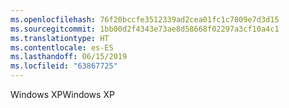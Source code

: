 ```yaml
---
ms.openlocfilehash: 76f20bccfe3512339ad2cea01fc1c7809e7d3d15
ms.sourcegitcommit: 1bb00d2f4343e73ae8d58668f02297a3cf10a4c1
ms.translationtype: HT
ms.contentlocale: es-ES
ms.lasthandoff: 06/15/2019
ms.locfileid: "63867725"
---
```

<span data-ttu-id="482c2-101">Windows XP</span><span class="sxs-lookup"><span data-stu-id="482c2-101">Windows XP</span></span>